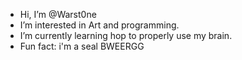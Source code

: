 -  Hi, I’m @Warst0ne
-  I’m interested in Art and programming.
-  I’m currently learning hop to properly use my brain.
-  Fun fact: i'm a seal BWEERGG

<!---
Warst0ne/Warst0ne is a ✨ special ✨ repository because its `README.md` (this file) appears on your GitHub profile.
You can click the Preview link to take a look at your changes.
--->
